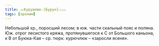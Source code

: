 ```yaml
---
title: ⒜Курушлюк-[Бурун]⒯⒵
tags: [ороним]
---
```


Небольшой хр., поросший лесом; в юж. части скальный пояс и поляна. Юж. отрог
лесистого кряжа, протянувшегося к С от Большого каньона, к В от Буюка-Кая – ср.
тюрк. курючлюк – «заросли ясеня».
